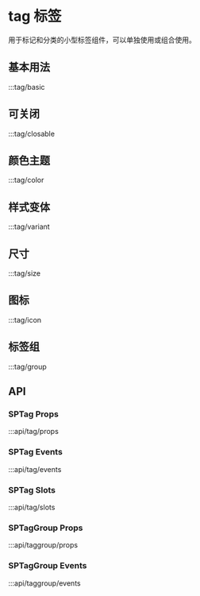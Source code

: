 # tag 标签

用于标记和分类的小型标签组件，可以单独使用或组合使用。

## 基本用法

:::tag/basic

## 可关闭

:::tag/closable

## 颜色主题

:::tag/color

## 样式变体

:::tag/variant

## 尺寸

:::tag/size

## 图标

:::tag/icon

## 标签组

:::tag/group

## API

### SPTag Props
:::api/tag/props

### SPTag Events
:::api/tag/events

### SPTag Slots
:::api/tag/slots

### SPTagGroup Props
:::api/taggroup/props

### SPTagGroup Events
:::api/taggroup/events